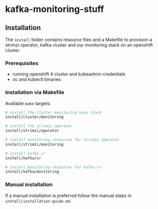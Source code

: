 # kafka-monitoring-stuff

## Installation

The `install` folder contains resource files and a Makefile to provision a strimzi operator, kafka cluster and our monitoring stack on an openshift cluster.

### Prerequisites

- running openshift 4 cluster and kubeadmin credentials
- oc and kubectl binaries

### Installation via Makefile

Available `make` targets:

```sh
# install the cluster monitoring base stack
install/cluster/monitoring

# install the strimzi operator
install/strimzi/operator

# install monitoring resources for strimzi operator
install/strimzi/monitoring

# install kafka cr
install/kafka/cr

# install monitoring resources for kafka cr
install/kafka/monitoring
```


### Manual installation

If a manual installation is preferred follow the manual steps in `install/installation-guide.md`.